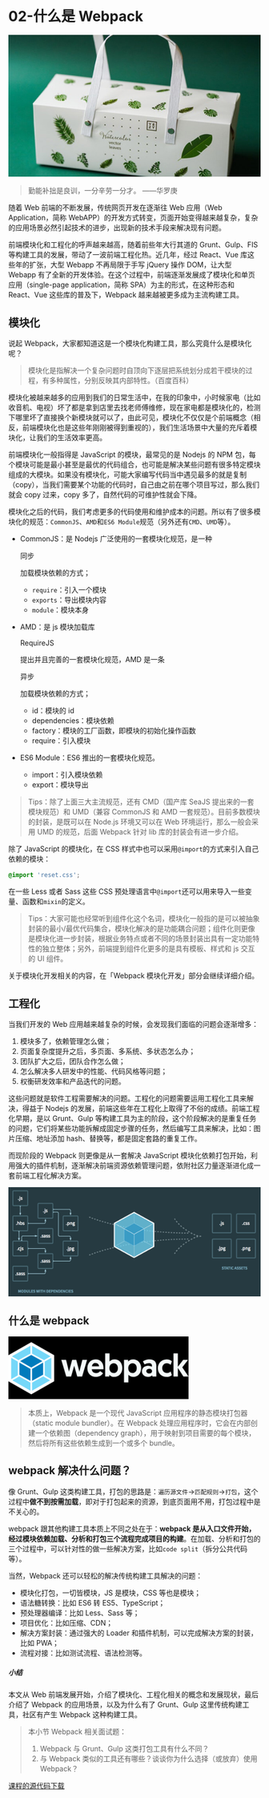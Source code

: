 # 02-什么是 Webpack

![img](./assets/5cd962e100016f1306400360.jpg)

> 勤能补拙是良训，一分辛劳一分才。 ——华罗庚

随着 Web 前端的不断发展，传统网页开发在逐渐往 Web 应用（Web Application，简称 WebAPP）的开发方式转变，页面开始变得越来越复杂，复杂的应用场景必然引起技术的进步，出现新的技术手段来解决现有问题。

前端模块化和工程化的呼声越来越高，随着前些年大行其道的 Grunt、Gulp、FIS 等构建工具的发展，带动了一波前端工程化热。近几年，经过 React、Vue 库这些年的扩张，大型 Webapp 不再局限于手写 jQuery 操作 DOM，让大型 Webapp 有了全新的开发体验。在这个过程中，前端逐渐发展成了模块化和单页应用（single-page application，简称 SPA）为主的形式，在这种形态和 React、Vue 这些库的普及下，Webpack 越来越被更多成为主流构建工具。

## 模块化

说起 Webpack，大家都知道这是一个模块化构建工具，那么究竟什么是模块化呢？

> 模块化是指解决一个复杂问题时自顶向下逐层把系统划分成若干模块的过程，有多种属性，分别反映其内部特性。（百度百科）

模块化被越来越多的应用到我们的日常生活中，在我的印象中，小时候家电（比如收音机、电视）坏了都是拿到店里去找老师傅维修，现在家电都是模块化的，检测下哪里坏了直接换个新模块就可以了，由此可见，模块化不仅仅是个前端概念（相反，前端模块化也是这些年刚刚被得到重视的），我们生活场景中大量的充斥着模块化，让我们的生活效率更高。

前端模块化一般指得是 JavaScript 的模块，最常见的是 Nodejs 的 NPM 包，每个模块可能是最小甚至是最优的代码组合，也可能是解决某些问题有很多特定模块组成的大模块。如果没有模块化，可能大家编写代码当中遇见最多的就是复制（copy），当我们需要某个功能的代码时，自己由之前在哪个项目写过，那么我们就会 copy 过来，copy 多了，自然代码的可维护性就会下降。

模块化之后的代码，我们考虑更多的代码使用和维护成本的问题。所以有了很多模块化的规范：`CommonJS`、`AMD`和`ES6 Module`规范（另外还有`CMD`、`UMD`等）。

- CommonJS：是 Nodejs 广泛使用的一套模块化规范，是一种

  同步

  加载模块依赖的方式；

  - `require`：引入一个模块
  - `exports`：导出模块内容
  - `module`：模块本身

- AMD：是 js 模块加载库

  RequireJS

  提出并且完善的一套模块化规范，AMD 是一条

  异步

  加载模块依赖的方式；

  - id：模块的 id
  - dependencies：模块依赖
  - factory：模块的工厂函数，即模块的初始化操作函数
  - require：引入模块

- ES6 Module：ES6 推出的一套模块化规范。

  - import：引入模块依赖
  - export：模块导出

> Tips：除了上面三大主流规范，还有 CMD（国产库 SeaJS 提出来的一套模块规范）和 UMD（兼容 CommonJS 和 AMD 一套规范）。目前多数模块的封装，是既可以在 Node.js 环境又可以在 Web 环境运行，那么一般会采用 UMD 的规范，后面 Webpack 针对 lib 库的封装会有进一步介绍。

除了 JavaScript 的模块化，在 CSS 样式中也可以采用`@import`的方式来引入自己依赖的模块：

```css
@import 'reset.css';
```

在一些 Less 或者 Sass 这些 CSS 预处理语言中`@import`还可以用来导入一些变量、函数和`mixin`的定义。

> Tips：大家可能也经常听到组件化这个名词，模块化一般指的是可以被抽象封装的最小/最优代码集合，模块化解决的是功能耦合问题；组件化则更像是模块化进一步封装，根据业务特点或者不同的场景封装出具有一定功能特性的独立整体；另外，前端提到组件化更多的是具有模板、样式和 js 交互的 UI 组件。

关于模块化开发相关的内容，在「Webpack 模块化开发」部分会继续详细介绍。

## 工程化

当我们开发的 Web 应用越来越复杂的时候，会发现我们面临的问题会逐渐增多：

1. 模块多了，依赖管理怎么做；
2. 页面复杂度提升之后，多页面、多系统、多状态怎么办；
3. 团队扩大之后，团队合作怎么做；
4. 怎么解决多人研发中的性能、代码风格等问题；
5. 权衡研发效率和产品迭代的问题。

这些问题就是软件工程需要解决的问题。工程化的问题需要运用工程化工具来解决，得益于 Nodejs 的发展，前端这些年在工程化上取得了不俗的成绩。前端工程化早期，是以 Grunt、Gulp 等构建工具为主的阶段，这个阶段解决的是重复任务的问题，它们将某些功能拆解成固定步骤的任务，然后编写工具来解决，比如：图片压缩、地址添加 hash、替换等，都是固定套路的重复工作。

而现阶段的 Webpack 则更像是从一套解决 JavaScript 模块化依赖打包开始，利用强大的插件机制，逐渐解决前端资源依赖管理问题，依附社区力量逐渐进化成一套前端工程化解决方案。

![image-20230902112339637](./assets/image-20230902112339637.png)

## 什么是 webpack

![image-20230902112347333](./assets/image-20230902112347333.png)

> 本质上，Webpack 是一个现代 JavaScript 应用程序的静态模块打包器（static module bundler）。在 Webpack 处理应用程序时，它会在内部创建一个依赖图（dependency graph），用于映射到项目需要的每个模块，然后将所有这些依赖生成到一个或多个 bundle。

## webpack 解决什么问题？

像 Grunt、Gulp 这类构建工具，打包的思路是：`遍历源文件`→`匹配规则`→`打包`，这个过程中**做不到按需加载**，即对于打包起来的资源，到底页面用不用，打包过程中是不关心的。

webpack 跟其他构建工具本质上不同之处在于：**webpack 是从入口文件开始，经过模块依赖加载、分析和打包三个流程完成项目的构建**。在加载、分析和打包的三个过程中，可以针对性的做一些解决方案，比如`code split`（拆分公共代码等）。

当然，Webpack 还可以轻松的解决传统构建工具解决的问题：

- 模块化打包，一切皆模块，JS 是模块，CSS 等也是模块；
- 语法糖转换：比如 ES6 转 ES5、TypeScript；
- 预处理器编译：比如 Less、Sass 等；
- 项目优化：比如压缩、CDN；
- 解决方案封装：通过强大的 Loader 和插件机制，可以完成解决方案的封装，比如 PWA；
- 流程对接：比如测试流程、语法检测等。

##### 小结

本文从 Web 前端发展开始，介绍了模块化、工程化相关的概念和发展现状，最后介绍了 Webpack 的应用场景，以及为什么有了 Grunt、Gulp 这里传统构建工具，社区有产生 Webpack 这种构建工具。

> 本小节 Webpack 相关面试题：
>
> 1. Webpack 与 Grunt、Gulp 这类打包工具有什么不同？
> 2. 与 Webpack 类似的工具还有哪些？谈谈你为什么选择（或放弃）使用 Webpack？

[课程的源代码下载](https://github.com/ksky521/webpack-tutorial)
